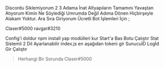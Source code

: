 Discordu Siklemiyorum 2 3 Adama İnat Altyapıların Tamamını Yavaştan Atıyorum Kimin Ne Söylediği Umrumda Değil Adıma Dönen Hiçbirşeyle Alakam Yoktur. Ara Sıra Giriyorum Ücretli Bot İşlemleri İçin ;

Claser#5000
ravgar#3210

Config'i doldur
npm install yap modülleri kur
Start'a Bas Botu Çalıştır
Stat Sistemli 2 Dil Ayarlanabilir index.js en aşağıdan tokeni gir SunucuİD Logİd Gir Çalıştır



> Herhangi Bir Sorunda Claser#5000
